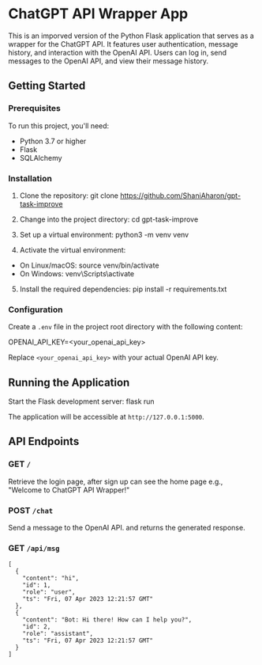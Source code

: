 # ChatGPT API Wrapper App

This is an imporved version of the Python Flask application that serves as a wrapper for the ChatGPT API. It features user authentication, message history, and interaction with the OpenAI API. Users can log in, send messages to the OpenAI API, and view their message history.

## Getting Started

### Prerequisites

To run this project, you'll need:

- Python 3.7 or higher
- Flask
- SQLAlchemy

### Installation

1. Clone the repository:
   git clone https://github.com/ShaniAharon/gpt-task-improve

2. Change into the project directory:
   cd gpt-task-improve

3. Set up a virtual environment:
   python3 -m venv venv

4. Activate the virtual environment:

- On Linux/macOS:
  source venv/bin/activate
- On Windows:
  venv\Scripts\activate

5. Install the required dependencies:
   pip install -r requirements.txt

### Configuration

Create a `.env` file in the project root directory with the following content:

OPENAI_API_KEY=<your_openai_api_key>

Replace `<your_openai_api_key>` with your actual OpenAI API key.

## Running the Application

Start the Flask development server:
flask run

The application will be accessible at `http://127.0.0.1:5000`.

## API Endpoints

### GET `/`

Retrieve the login page, after sign up can see the home page
e.g., &quot;Welcome to ChatGPT API Wrapper!&quot;

### POST `/chat`

Send a message to the OpenAI API. and returns the generated response.

### GET `/api/msg`

```response json example for /api/msg
[
  {
    "content": "hi",
    "id": 1,
    "role": "user",
    "ts": "Fri, 07 Apr 2023 12:21:57 GMT"
  },
  {
    "content": "Bot: Hi there! How can I help you?",
    "id": 2,
    "role": "assistant",
    "ts": "Fri, 07 Apr 2023 12:21:57 GMT"
  }
]


```
